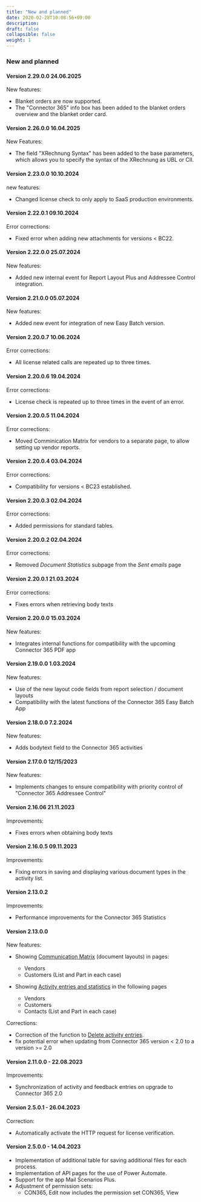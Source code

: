 ```yaml
---
title: "New and planned"
date: 2020-02-28T10:08:56+09:00
description: 
draft: false
collapsible: false
weight: 1
---
```


### New and planned

#### Version 2.29.0.0 24.06.2025
New features:
 - Blanket orders are now supported.
 - The "Connector 365" info box has been added to the blanket orders overview and the blanket order card. 

#### Version 2.26.0.0 16.04.2025
New Features:
 - The field "XRechnung Syntax" has been added to the base parameters, which allows you to specify the syntax of the XRechnung as UBL or CII.

#### Version 2.23.0.0 10.10.2024
new features:
 - Changed license check to only apply to SaaS production environments. 

#### Version 2.22.0.1 09.10.2024
Error corrections:
 - Fixed error when adding new attachments for versions < BC22. 

#### Version 2.22.0.0 25.07.2024
New features:
 - Added new internal event for Report Layout Plus and Addressee Control integration. 

#### Version 2.21.0.0 05.07.2024
New features:
 - Added new event for integration of new Easy Batch version. 

#### Version 2.20.0.7 10.06.2024
Error corrections:
 - All license related calls are repeated up to three times.

#### Version 2.20.0.6 19.04.2024
Error corrections:
 - License check is repeated up to three times in the event of an error.

#### Version 2.20.0.5 11.04.2024
Error corrections:
 - Moved Comminication Matrix for vendors to a separate page, to allow setting up vendor reports.

#### Version 2.20.0.4 03.04.2024
Error corrections:
 - Compatibility for versions < BC23 established.

#### Version 2.20.0.3 02.04.2024
Error corrections:
 - Added permissions for standard tables.

#### Version 2.20.0.2 02.04.2024
Error corrections:
 - Removed *Document Statistics* subpage from the *Sent emails* page 

#### Version 2.20.0.1 21.03.2024
Error corrections:
 - Fixes errors when retrieving body texts

#### Version 2.20.0.0 15.03.2024
New features:
 - Integrates internal functions for compatibility with the upcoming Connector 365 PDF app

#### Version 2.19.0.0 1.03.2024
New features:
 - Use of the new layout code fields from report selection / document layouts
 - Compatibility with the latest functions of the Connector 365 Easy Batch App

#### Version 2.18.0.0 7.2.2024
New features:
  - Adds bodytext field to the Connector 365 activities

#### Version 2.17.0.0 12/15/2023
New features:
 - Implements changes to ensure compatibility with priority control of "Connector 365 Addressee Control"

#### Version 2.16.06 21.11.2023
Improvements:
 - Fixes errors when obtaining body texts

#### Version 2.16.0.5 09.11.2023
Improvements:
 - Fixing errors in saving and displaying various document types in the activity list.

#### Version 2.13.0.2
Improvements:
- Performance improvements for the Connector 365 Statistics

#### Version 2.13.0.0
New features:
- Showing [Communication Matrix](/en-us/apps/base/first-steps/setup/communication-matrix/) (document layouts) in pages:
  * Vendors
  * Customers
  (List and Part in each case)

- Showing [Activity entries and statistics](/en-us/apps/base/first-steps/setup/infobox-extensions/) in the following pages
  * Vendors
  * Customers
  * Contacts
  (List and Part in each case)

Corrections:
- Correction of the function to [Delete activity entries](/en-us/apps/base/first-steps/setup/delete-activity-files/).
- fix potential error when updating from Connector 365 version < 2.0 to a version >= 2.0


#### Version 2.11.0.0 - 22.08.2023
Improvements:
* Synchronization of activity and feedback entries on upgrade to Connector 365 2.0

#### Version 2.5.0.1 - 26.04.2023
Correction:
- Automatically activate the HTTP request for license verification.
#### Version 2.5.0.0 - 14.04.2023
- Implementation of additional table for saving additional files for each process.
- Implementation of API pages for the use of Power Automate.
- Support for the app Mail Scenarios Plus.
- Adjustment of permission sets:
  - CON365, Edit now includes the permission set CON365, View